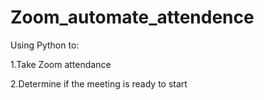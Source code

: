 # Zoom_automate_attendence
Using Python to:

1.Take Zoom attendance

2.Determine if the meeting is ready to start
